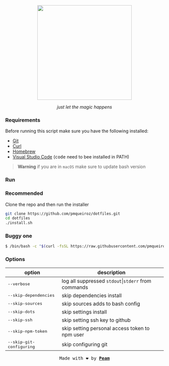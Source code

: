 <!-- VARS -->
[peam-url]: https://pmqueiroz.dev/
[git-url]: https://git-scm.com/
[curl-url]: https://curl.se/
[brew-url]: https://brew.sh/
[unix-url]: https://en.wikipedia.org/wiki/Unix
[code-url]: https://code.visualstudio.com/
<!-- END_VARS -->

<div align="center" >
   <img src="./.github/assets/logo_wo_blur.svg" width=300>

   _just let the magic happens_
</div>

### Requirements

Before running this script make sure you have the following installed:
   * [Git][git-url]
   * [Curl][curl-url]
   * [Homebrew][brew-url]
   * [Visual Studio Code][code-url] (<kbd>code</kbd> need to bee installed in PATH)

> **Warning** if you are in `macOS` make sure to update bash version

### Run

### Recommended

Clone the repo and then run the installer

```sh
git clone https://github.com/pmqueiroz/dotfiles.git
cd dotfiles
./install.sh
```

### Buggy one

```sh
$ /bin/bash -c "$(curl -fsSL https://raw.githubusercontent.com/pmqueiroz/dotfiles/release/install.sh)"
```

### Options

| option  |          description             |
|---------|----------------------------------|
| <kbd>--verbose</kbd> | log all suppressed `stdout`\|`stderr` from commands |
| <kbd>--skip-dependencies</kbd> | skip dependencies install |
| <kbd>--skip-sources</kbd> | skip sources adds to bash config |
| <kbd>--skip-dots</kbd> | skip settings install |
| <kbd>--skip-ssh</kbd> | skip setting ssh key to github |
| <kbd>--skip-npm-token</kbd> | skip setting personal access token to npm user |
| <kbd>--skip-git-configuring</kbd> | skip configuring git |

<div align="center">

<samp>Made with :heart: by [**Peam**][peam-url]</samp> 

</div>
